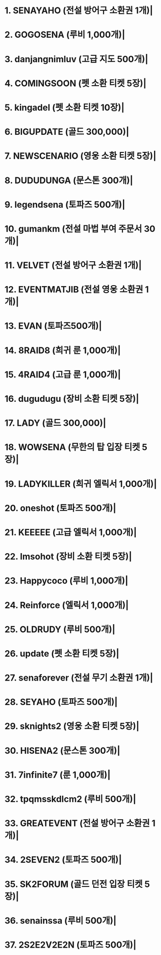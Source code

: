 # 1. SENAYAHO (전설 방어구 소환권 1개)|
# 2. GOGOSENA (루비 1,000개)|
# 3. danjangnimluv (고급 지도 500개)|
# 4. COMINGSOON (펫 소환 티켓 5장)|
# 5. kingadel (펫 소환 티켓 10장)|
# 6. BIGUPDATE (골드 300,000)|
# 7. NEWSCENARIO (영웅 소환 티켓 5장)|
# 8. DUDUDUNGA (문스톤 300개)|
# 9. legendsena (토파즈 500개)|
# 10. gumankm (전설 마법 부여 주문서 30개)|
# 11. VELVET (전설 방어구 소환권 1개)|
# 12. EVENTMATJIB (전설 영웅 소환권 1개)|
# 13. EVAN (토파즈500개)|
# 14. 8RAID8 (희귀 룬 1,000개)|
# 15. 4RAID4 (고급 룬 1,000개)|
# 16. dugudugu (장비 소환 티켓 5장)|
# 17. LADY (골드 300,000)|
# 18. WOWSENA (무한의 탑 입장 티켓 5장)|
# 19. LADYKILLER (희귀 엘릭서 1,000개)|
# 20. oneshot (토파즈 500개)|
# 21. KEEEEE (고급 엘릭서 1,000개)|
# 22. ​Imsohot (장비 소환 티켓 5장)|
# 23. Happycoco (루비 1,000개)|
# 24. Reinforce (엘릭서 1,000개)|
# 25. OLDRUDY (루비 500개)|
# 26. update (펫 소환 티켓 5장)|
# 27. senaforever (전설 무기 소환권 1개)|
# 28. SEYAHO (토파즈 500개)|
# 29. sknights2 (영웅 소환 티켓 5장)|
# 30. HISENA2 (문스톤 300개)|
# 31. 7infinite7 (룬 1,000개)|
# 32. tpqmsskdlcm2 (루비 500개)|
# 33. GREATEVENT (전설 방어구 소환권 1개)|
# 34. 2SEVEN2 (토파즈 500개)|
# 35. SK2FORUM (골드 던전 입장 티켓 5장)|
# 36. senainssa (루비 500개)|
# 37. 2S2E2V2E2N (토파즈 500개)|
